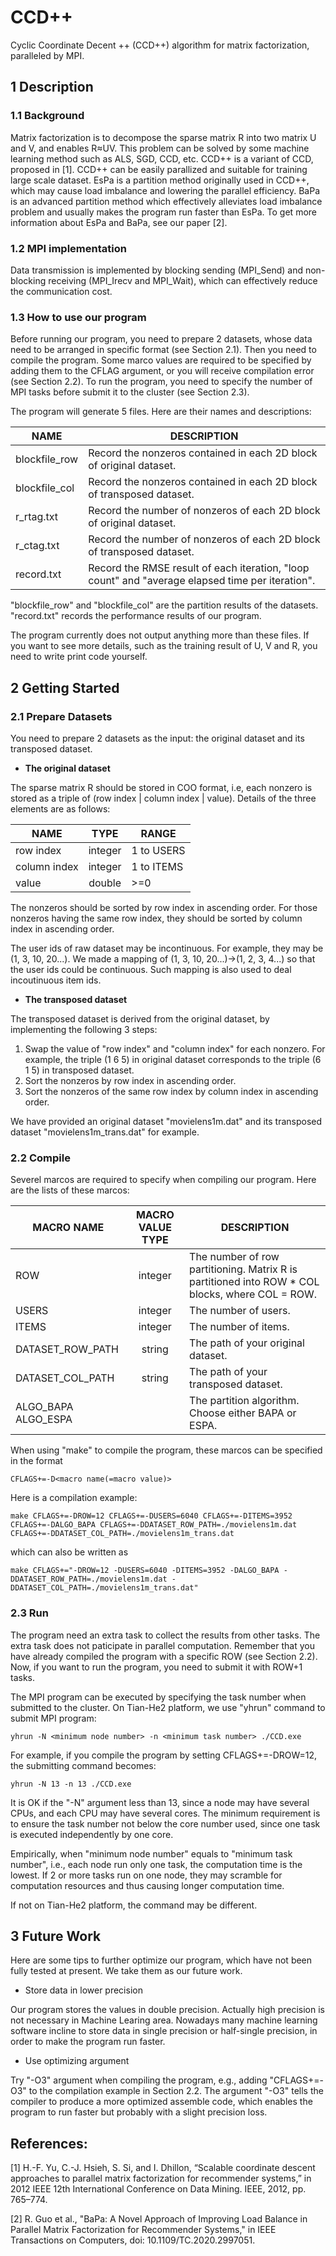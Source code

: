 # CCD++
Cyclic Coordinate Decent ++ (CCD++) algorithm for matrix factorization, paralleled by MPI.

## 1 Description

### 1.1 Background

Matrix factorization is to decompose the sparse matrix R into two matrix U and V, and enables R≈UV. This problem can be solved by some machine learning method such as ALS, SGD, CCD, etc. CCD++ is a variant of CCD, proposed in [1]. CCD++ can be easily parallized and suitable for training large scale dataset. EsPa is a partition method originally used in CCD++, which may cause load imbalance and lowering the parallel efficiency. BaPa is an advanced partition method which effectively alleviates load imbalance problem and usually makes the program run faster than EsPa. To get more information about EsPa and BaPa, see our paper [2].

### 1.2 MPI implementation

Data transmission is implemented by blocking sending (MPI_Send) and non-blocking receiving (MPI_Irecv and MPI_Wait), which can effectively reduce the communication cost.

### 1.3 How to use our program

Before running our program, you need to prepare 2 datasets, whose data need to be arranged in specific format (see Section 2.1). Then you need to compile the program. Some marco values are required to be specified by adding them to the CFLAG argument, or you will receive compilation error (see Section 2.2). To run the program, you need to specify the number of MPI tasks before submit it to the cluster (see Section 2.3).

The program will generate 5 files. Here are their names and descriptions:

|NAME	|		DESCRIPTION |
| --- | --- |
|blockfile_row	|	Record the nonzeros contained in each 2D block of original dataset. |
|blockfile_col	|	Record the nonzeros contained in each 2D block of transposed dataset. |
|r_rtag.txt		|	Record the number of nonzeros of each 2D block of original dataset. |
|r_ctag.txt		|	Record the number of nonzeros of each 2D block of transposed dataset. |
|record.txt		|	Record the RMSE result of each iteration, "loop count" and "average elapsed time per iteration". |

"blockfile_row" and "blockfile_col" are the partition results of the datasets. "record.txt" records the performance results of our program.

The program currently does not output anything more than these files. If you want to see more details, such as the training result of U, V and R, you need to write print code yourself.


## 2 Getting Started

### 2.1 Prepare Datasets

You need to prepare 2 datasets as the input: the original dataset and its transposed dataset.

* **The original dataset**

The sparse matrix R should be stored in COO format, i.e, each nonzero is stored as a triple of (row index | column index | value). Details of the three elements are as follows:

|NAME			    | TYPE			|    RANGE       |
| --- | :---: | --- |
|row index	  | integer	  |		1 to USERS   |
|column index | integer	  |		1 to ITEMS   |
|value			  | double		| 	>=0          |

The nonzeros should be sorted by row index in ascending order. For those nonzeros having the same row index, they should be sorted by column index in ascending order.

The user ids of raw dataset may be incontinuous. For example, they may be (1, 3, 10, 20...). We made a mapping of (1, 3, 10, 20...)->(1, 2, 3, 4...) so that the user ids could be continuous. Such mapping is also used to deal incoutinuous item ids.

* **The transposed dataset**

The transposed dataset is derived from the original dataset, by implementing the following 3 steps:
1. Swap the value of "row index" and "column index" for each nonzero. For example, the triple (1  6  5) in original dataset corresponds to the triple (6  1  5) in transposed dataset.
2. Sort the nonzeros by row index in ascending order.
3. Sort the nonzeros of the same row index by column index in ascending order.

We have provided an original dataset "movielens1m.dat" and its transposed dataset "movielens1m_trans.dat" for example.

### 2.2 Compile

Severel marcos are required to specify when compiling our program. Here are the lists of these marcos:

|  MACRO NAME        |   MACRO VALUE TYPE  |   DESCRIPTION |
| --- | :---: | --- |
|      ROW           |        integer      | The number of row partitioning. Matrix R is partitioned into ROW * COL blocks, where COL = ROW. |
|      USERS         |        integer      | The number of users. |
|      ITEMS         |        integer      | The number of items. |
| DATASET_ROW_PATH   |        string       | The path of your original dataset. |
| DATASET_COL_PATH   |        string       | The path of your transposed dataset. |
|ALGO_BAPA ALGO_ESPA |                     | The partition algorithm. Choose either BAPA or ESPA. |

When using "make" to compile the program, these marcos can be specified in the format 

```
CFLAGS+=-D<macro name(=macro value)>
```

Here is a compilation example:

```
make CFLAGS+=-DROW=12 CFLAGS+=-DUSERS=6040 CFLAGS+=-DITEMS=3952 CFLAGS+=-DALGO_BAPA CFLAGS+=-DDATASET_ROW_PATH=./movielens1m.dat CFLAGS+=-DDATASET_COL_PATH=./movielens1m_trans.dat
```

which can also be written as

```
make CFLAGS+="-DROW=12 -DUSERS=6040 -DITEMS=3952 -DALGO_BAPA -DDATASET_ROW_PATH=./movielens1m.dat -DDATASET_COL_PATH=./movielens1m_trans.dat"
```

### 2.3 Run

The program need an extra task to collect the results from other tasks. The extra task does not paticipate in parallel computation.  Remember that you have already compiled the program with a specific ROW (see Section 2.2). Now, if you want to run the program, you need to submit it with ROW+1 tasks.

The MPI program can be executed by specifying the task number when submitted to the cluster. On Tian-He2 platform, we use "yhrun" command to submit MPI program:

```
yhrun -N <minimum node number> -n <minimum task number> ./CCD.exe
```

For example, if you compile the program by setting CFLAGS+=-DROW=12, the submitting command becomes:

```
yhrun -N 13 -n 13 ./CCD.exe
```

It is OK if the "-N" argument less than 13, since a node may have several CPUs, and each CPU may have several cores. The minimum requirement is to ensure the task number not below the core number used, since one task is executed independently by one core.

Empirically, when "minimum node number" equals to "minimum task number", i.e., each node run only one task, the computation time is the lowest. If 2 or more tasks run on one node, they may scramble for computation resources and thus causing longer computation time.

If not on Tian-He2 platform, the command may be different.

## 3 Future Work
Here are some tips to further optimize our program, which have not been fully tested at present. We take them as our future work.

* Store data in lower precision

Our program stores the values in double precision. Actually high precision is not necessary in Machine Learing area. Nowadays many machine learning software incline to store data in single precision or half-single precision, in order to make the program run faster.

* Use optimizing argument

Try "-O3" argument when compiling the program, e.g., adding "CFLAGS+=-O3" to the compilation example in Section 2.2. The argument "-O3" tells the compiler to produce a more optimized assemble code, which enables the program to run faster but probably with a slight precision loss.


## References:
[1] H.-F. Yu, C.-J. Hsieh, S. Si, and I. Dhillon, “Scalable coordinate descent approaches to parallel matrix factorization for recommender systems,” in 2012 IEEE 12th International Conference on Data Mining. IEEE, 2012, pp. 765–774.

[2] R. Guo et al., "BaPa: A Novel Approach of Improving Load Balance in Parallel Matrix Factorization for Recommender Systems," in IEEE Transactions on Computers, doi: 10.1109/TC.2020.2997051.
